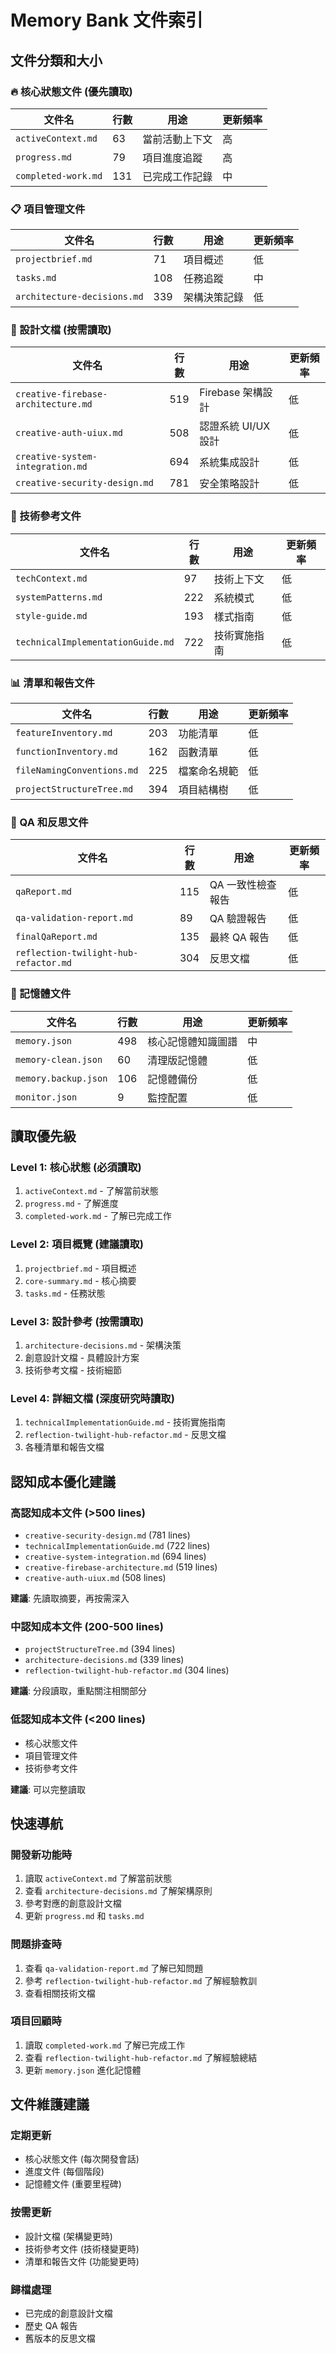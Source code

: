 # Memory Bank 文件索引

## 文件分類和大小

### 🔥 核心狀態文件 (優先讀取)
| 文件名 | 行數 | 用途 | 更新頻率 |
|--------|------|------|----------|
| `activeContext.md` | 63 | 當前活動上下文 | 高 |
| `progress.md` | 79 | 項目進度追蹤 | 高 |
| `completed-work.md` | 131 | 已完成工作記錄 | 中 |

### 📋 項目管理文件
| 文件名 | 行數 | 用途 | 更新頻率 |
|--------|------|------|----------|
| `projectbrief.md` | 71 | 項目概述 | 低 |
| `tasks.md` | 108 | 任務追蹤 | 中 |
| `architecture-decisions.md` | 339 | 架構決策記錄 | 低 |

### 🎨 設計文檔 (按需讀取)
| 文件名 | 行數 | 用途 | 更新頻率 |
|--------|------|------|----------|
| `creative-firebase-architecture.md` | 519 | Firebase 架構設計 | 低 |
| `creative-auth-uiux.md` | 508 | 認證系統 UI/UX 設計 | 低 |
| `creative-system-integration.md` | 694 | 系統集成設計 | 低 |
| `creative-security-design.md` | 781 | 安全策略設計 | 低 |

### 🔧 技術參考文件
| 文件名 | 行數 | 用途 | 更新頻率 |
|--------|------|------|----------|
| `techContext.md` | 97 | 技術上下文 | 低 |
| `systemPatterns.md` | 222 | 系統模式 | 低 |
| `style-guide.md` | 193 | 樣式指南 | 低 |
| `technicalImplementationGuide.md` | 722 | 技術實施指南 | 低 |

### 📊 清單和報告文件
| 文件名 | 行數 | 用途 | 更新頻率 |
|--------|------|------|----------|
| `featureInventory.md` | 203 | 功能清單 | 低 |
| `functionInventory.md` | 162 | 函數清單 | 低 |
| `fileNamingConventions.md` | 225 | 檔案命名規範 | 低 |
| `projectStructureTree.md` | 394 | 項目結構樹 | 低 |

### 📝 QA 和反思文件
| 文件名 | 行數 | 用途 | 更新頻率 |
|--------|------|------|----------|
| `qaReport.md` | 115 | QA 一致性檢查報告 | 低 |
| `qa-validation-report.md` | 89 | QA 驗證報告 | 低 |
| `finalQaReport.md` | 135 | 最終 QA 報告 | 低 |
| `reflection-twilight-hub-refactor.md` | 304 | 反思文檔 | 低 |

### 🧠 記憶體文件
| 文件名 | 行數 | 用途 | 更新頻率 |
|--------|------|------|----------|
| `memory.json` | 498 | 核心記憶體知識圖譜 | 中 |
| `memory-clean.json` | 60 | 清理版記憶體 | 低 |
| `memory.backup.json` | 106 | 記憶體備份 | 低 |
| `monitor.json` | 9 | 監控配置 | 低 |

## 讀取優先級

### Level 1: 核心狀態 (必須讀取)
1. `activeContext.md` - 了解當前狀態
2. `progress.md` - 了解進度
3. `completed-work.md` - 了解已完成工作

### Level 2: 項目概覽 (建議讀取)
1. `projectbrief.md` - 項目概述
2. `core-summary.md` - 核心摘要
3. `tasks.md` - 任務狀態

### Level 3: 設計參考 (按需讀取)
1. `architecture-decisions.md` - 架構決策
2. 創意設計文檔 - 具體設計方案
3. 技術參考文檔 - 技術細節

### Level 4: 詳細文檔 (深度研究時讀取)
1. `technicalImplementationGuide.md` - 技術實施指南
2. `reflection-twilight-hub-refactor.md` - 反思文檔
3. 各種清單和報告文檔

## 認知成本優化建議

### 高認知成本文件 (>500 lines)
- `creative-security-design.md` (781 lines)
- `technicalImplementationGuide.md` (722 lines)
- `creative-system-integration.md` (694 lines)
- `creative-firebase-architecture.md` (519 lines)
- `creative-auth-uiux.md` (508 lines)

**建議**: 先讀取摘要，再按需深入

### 中認知成本文件 (200-500 lines)
- `projectStructureTree.md` (394 lines)
- `architecture-decisions.md` (339 lines)
- `reflection-twilight-hub-refactor.md` (304 lines)

**建議**: 分段讀取，重點關注相關部分

### 低認知成本文件 (<200 lines)
- 核心狀態文件
- 項目管理文件
- 技術參考文件

**建議**: 可以完整讀取

## 快速導航

### 開發新功能時
1. 讀取 `activeContext.md` 了解當前狀態
2. 查看 `architecture-decisions.md` 了解架構原則
3. 參考對應的創意設計文檔
4. 更新 `progress.md` 和 `tasks.md`

### 問題排查時
1. 查看 `qa-validation-report.md` 了解已知問題
2. 參考 `reflection-twilight-hub-refactor.md` 了解經驗教訓
3. 查看相關技術文檔

### 項目回顧時
1. 讀取 `completed-work.md` 了解已完成工作
2. 查看 `reflection-twilight-hub-refactor.md` 了解經驗總結
3. 更新 `memory.json` 進化記憶體

## 文件維護建議

### 定期更新
- 核心狀態文件 (每次開發會話)
- 進度文件 (每個階段)
- 記憶體文件 (重要里程碑)

### 按需更新
- 設計文檔 (架構變更時)
- 技術參考文件 (技術棧變更時)
- 清單和報告文件 (功能變更時)

### 歸檔處理
- 已完成的創意設計文檔
- 歷史 QA 報告
- 舊版本的反思文檔
